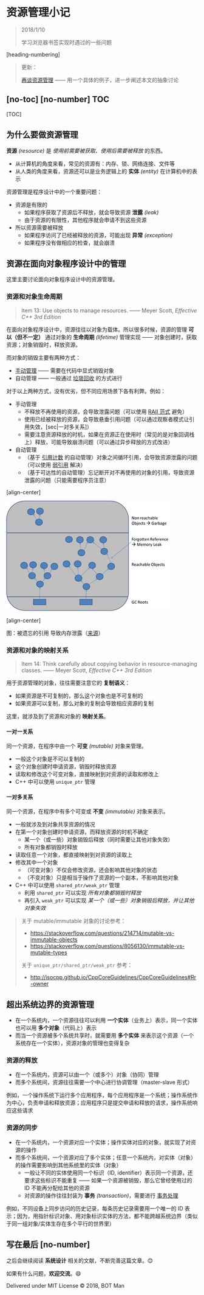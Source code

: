 ﻿# 资源管理小记

> 2018/1/10
>
> 学习浏览器书签实现时遇过的一些问题

[heading-numbering]

> 更新：
>
> [再谈资源管理](Resource-Management-Explained.md) —— 用一个具体的例子，进一步阐述本文的抽象讨论

## [no-toc] [no-number] TOC

[TOC]

## 为什么要做资源管理

**资源** _(resource)_ 是 _使用前需要被获取、使用后需要被释放_ 的东西。

- 从计算机的角度来看，常见的资源有：内存、锁、网络连接、文件等
- 从人类的角度来看，资源还可以是业务逻辑上的 **实体** _(entity)_ 在计算机中的表示

资源管理是程序设计中的一个重要问题：

- 资源是有限的
  - 如果程序获取了资源后不释放，就会导致资源 **泄露** _(leak)_
  - 由于资源的有限性，其他程序就会申请不到这些资源
- 所以资源需要被释放
  - 如果程序访问了已经被释放的资源，可能出现 **异常** _(exception)_
  - 如果程序没有做相应的检查，就会崩溃

## 资源在面向对象程序设计中的管理

这里主要讨论面向对象程序设计中的资源管理。

### 资源和对象生命周期

> Item 13: Use objects to manage resources. —— Meyer Scott, _Effective C++ 3rd Edition_

在面向对象程序设计中，资源往往以对象为载体。所以很多时候，资源的管理 **可以（但不一定）** 通过对象的 **生命周期** _(lifetime)_ 管理实现 —— 对象创建时，获取资源；对象销毁时，释放资源。

而对象的销毁主要有两种方式：

- [手动管理](https://en.wikipedia.org/wiki/Manual_memory_management) —— 需要在代码中显式销毁对象
- 自动管理 —— 一般通过 [垃圾回收](https://en.wikipedia.org/wiki/Garbage_collection_%28computer_science%29) 的方式进行

对于以上两种方式，没有优劣，但不同应用场景下各有利弊。例如：

- 手动管理
  - 不释放不再使用的资源，会导致泄露问题（可以使用 [RAII 范式](https://en.wikipedia.org/wiki/Resource_acquisition_is_initialization) 避免）
  - 使用已经被释放的资源，会导致悬垂引用问题（可以通过观察者模式让引用失效，[sec|一对多关系]）
  - 需要注意资源释放的时机，如果在资源正在使用时（常见的是对象回调栈上）释放，可能导致崩溃问题（可以通过异步释放的方式改进）
- 自动管理
  - （基于 [引用计数](https://en.wikipedia.org/wiki/Reference_counting#Variants_of_reference_counting) 的自动管理）对象之间循环引用，会导致资源泄露的问题（可以使用 [弱引用](https://en.wikipedia.org/wiki/Weak_reference) 解决）
  - （基于可达性的自动管理）忘记断开对不再使用的对象的引用，导致资源泄露的问题（只能需要程序员注意）

[align-center]

![GC Roots With Memory Leak](Resource-Management/gc-roots-with-memory-leak.png)

[align-center]

图：被遗忘的引用 导致内存泄露（[来源](https://www.dynatrace.com/resources/ebooks/javabook/how-garbage-collection-works/)）

### 资源和对象的映射关系

> Item 14: Think carefully about copying behavior in resource-managing classes. —— Meyer Scott, _Effective C++ 3rd Edition_

用于资源管理的对象，往往需要注意它的 **复制语义**：

- 如果资源是不可复制的，那么这个对象也是不可复制的
- 如果资源可以复制，那么对象的复制会导致相应资源的复制

这里，就涉及到了资源和对象的 **映射关系**。

#### 一对一关系

同一个资源，在程序中由一个 **可变** _(mutable)_ 对象来管理。

- 一般这个对象是不可以复制的
- 这个对象创建时申请资源，销毁时释放资源
- 读取和修改这个可变对象，直接映射到对资源的读取和修改上
- C++ 中可以使用 `unique_ptr` 管理

#### 一对多关系

同一个资源，在程序中有多个可变或 **不变** _(immutable)_ 对象来表示。

- 一般就涉及到对象共享资源的情况
- 在第一个对象创建时申请资源，而释放资源的时机不确定
  - 某一个（或一些）对象销毁后释放（同时需要让其他对象失效）
  - 所有对象都销毁时释放
- 读取任意一个对象，都直接映射到对资源的读取上
- 修改其中一个对象
  - （可变对象）不仅会修改资源，还会影响其他对象的状态
  - （不变对象）只是相当于操作了资源的一个副本，不影响其他对象
- C++ 中可以使用 `shared_ptr/weak_ptr` 管理
  - 利用 `shared_ptr` 可以实现 _所有对象都销毁时释放_
  - 再引入 `weak_ptr` 可以实现 _某一个（或一些）对象销毁后释放，并让其他对象失效_

> 关于 mutable/immutable 对象的讨论参考：
>
> - https://stackoverflow.com/questions/214714/mutable-vs-immutable-objects
> - https://stackoverflow.com/questions/8056130/immutable-vs-mutable-types
>
> 关于 `unique_ptr/shared_ptr/weak_ptr` 参考：
>
> - http://isocpp.github.io/CppCoreGuidelines/CppCoreGuidelines#Rr-owner

## 超出系统边界的资源管理

- 在一个系统内，一个资源往往可以利用 **一个实体**（业务上）表示，同一个实体也可以用 **多个对象**（代码上）表示
- 而当一个资源被多个系统共享时，就需要用 **多个实体** 来表示这个资源（一个系统存在一个实体），资源对象的管理也变得复杂

### 资源的释放

- 在一个系统内，资源可以由一个（或多个）对象（协同）管理
- 而多个系统间，资源往往需要一个中心进行协调管理（master-slave 形式）

例如，一个操作系统下运行多个应用程序，每个应用程序是一个系统；操作系统作为中心，负责申请和释放资源；应用程序只是提交申请和释放的请求，操作系统响应这些请求

### 资源的同步

- 在一个系统内，一个资源对应一个实体；操作实体对应的对象，就实现了对资源的操作
- 而多个系统间，一个资源对应了多个实体；任意一个系统内，对实体（对象）的操作需要影响到其他系统里的实体（对象）
  - 一般让不同的实体使用同一个标识（ID, identifier）表示同一个资源，还要求这些标识不能重复 —— 如果一个资源被销毁，那么它曾经使用过的 ID 不能再分配给其他的资源
  - 对资源的操作往往封装为 **事务** _(transaction)_，需要进行 [事务处理](https://en.wikipedia.org/wiki/Transaction_processing)

例如，不同设备上同步访问的历史记录，每条历史记录需要用一个唯一的 ID 表示；因为，用指针标识对象、用对象标识实体的方法，都不能跨越系统边界（类似于同一组对象/实体生存在多个平行的世界里）

## 写在最后 [no-number]

之后会继续阅读 **系统设计** 相关的文献，不断完善这篇文章。😊

如果有什么问题，**欢迎交流**。😄

Delivered under MIT License &copy; 2018, BOT Man
